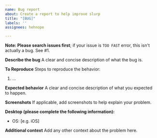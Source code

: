 ```yaml
---
name: Bug report
about: Create a report to help improve slurp
title: "[BUG]"
labels: ''
assignees: hehnope

---
```


**Note: Please search issues first**; if your issue is `TOO FAST` error, this isn't actually a bug. See #1.

**Describe the bug**
A clear and concise description of what the bug is.

**To Reproduce**
Steps to reproduce the behavior:
1. ...

**Expected behavior**
A clear and concise description of what you expected to happen.

**Screenshots**
If applicable, add screenshots to help explain your problem.

**Desktop (please complete the following information):**
 - OS: [e.g. iOS]

**Additional context**
Add any other context about the problem here.
